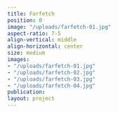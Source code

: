 ```yaml
---
title: Farfetch
position: 0
image: "/uploads/farfetch-01.jpg"
aspect-ratio: 7-5
align-vertical: middle
align-horizontal: center
size: medium
images:
- "/uploads/farfetch-01.jpg"
- "/uploads/farfetch-02.jpg"
- "/uploads/farfetch-03.jpg"
- "/uploads/farfetch-04.jpg"
publication: 
layout: project
---
```


